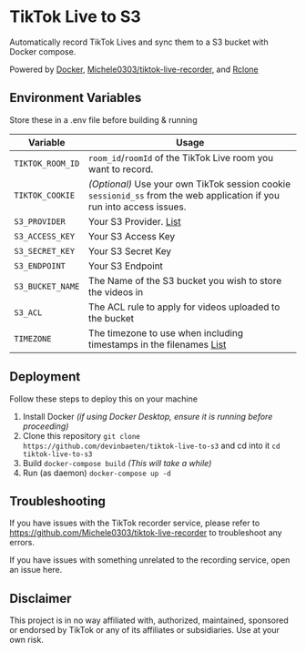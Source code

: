 # TikTok Live to S3
Automatically record TikTok Lives and sync them to a S3 bucket with Docker compose.

Powered by [Docker](https://docker.com), [Michele0303/tiktok-live-recorder](https://github.com/Michele0303/tiktok-live-recorder), and [Rclone](https://rclone.org)

## Environment Variables

Store these in a .env file before building & running

| Variable | Usage |
| - | - |
| `TIKTOK_ROOM_ID` | `room_id`/`roomId` of the TikTok Live room you want to record. |
| `TIKTOK_COOKIE` | _(Optional)_ Use your own TikTok session cookie `sessionid_ss` from the web application if you run into access issues. |
| `S3_PROVIDER` | Your S3 Provider. [List](https://rclone.org/s3/) |
| `S3_ACCESS_KEY` | Your S3 Access Key |
| `S3_SECRET_KEY` | Your S3 Secret Key |
| `S3_ENDPOINT` | Your S3 Endpoint |
| `S3_BUCKET_NAME` | The Name of the S3 bucket you wish to store the videos in |
| `S3_ACL` | The ACL rule to apply for videos uploaded to the bucket |
| `TIMEZONE` | The timezone to use when including timestamps in the filenames [List](https://www.iana.org/time-zones) |

## Deployment
Follow these steps to deploy this on your machine
1. Install Docker _(if using Docker Desktop, ensure it is running before proceeding)_
2. Clone this repository `git clone https://github.com/devinbaeten/tiktok-live-to-s3` and cd into it `cd tiktok-live-to-s3`
3. Build `docker-compose build` _(This will take a while)_
4. Run (as daemon) `docker-compose up -d`

## Troubleshooting
If you have issues with the TikTok recorder service, please refer to https://github.com/Michele0303/tiktok-live-recorder to troubleshoot any errors.

If you have issues with something unrelated to the recording service, open an issue here.

## Disclaimer
This project is in no way affiliated with, authorized, maintained, sponsored or endorsed by TikTok or any of its affiliates or subsidiaries. Use at your own risk.
